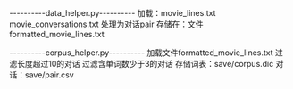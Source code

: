 ----------data_helper.py----------
加载：movie_lines.txt movie_conversations.txt 处理为对话pair
存储在：文件formatted_movie_lines.txt


----------corpus_helper.py----------
加载文件formatted_movie_lines.txt
过滤长度超过10的对话
过滤含单词数少于3的对话
存储词表：save/corpus.dic 对话：save/pair.csv
